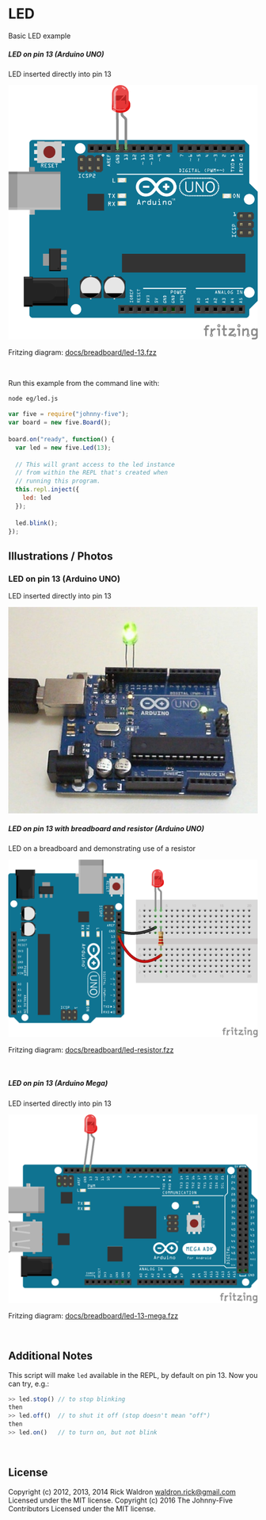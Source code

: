 <!--remove-start-->

# LED

<!--remove-end-->


Basic LED example





##### LED on pin 13 (Arduino UNO)


LED inserted directly into pin 13


![docs/breadboard/led-13.png](breadboard/led-13.png)<br>

Fritzing diagram: [docs/breadboard/led-13.fzz](breadboard/led-13.fzz)

&nbsp;




Run this example from the command line with:
```bash
node eg/led.js
```


```javascript
var five = require("johnny-five");
var board = new five.Board();

board.on("ready", function() {
  var led = new five.Led(13);

  // This will grant access to the led instance
  // from within the REPL that's created when
  // running this program.
  this.repl.inject({
    led: led
  });

  led.blink();
});


```


## Illustrations / Photos


### LED on pin 13 (Arduino UNO)


LED inserted directly into pin 13


![docs/images/led.jpg](images/led.jpg)  

##### LED on pin 13 with breadboard and resistor (Arduino UNO)


LED on a breadboard and demonstrating use of a resistor


![docs/breadboard/led-resistor.png](breadboard/led-resistor.png)<br>

Fritzing diagram: [docs/breadboard/led-resistor.fzz](breadboard/led-resistor.fzz)

&nbsp;
##### LED on pin 13 (Arduino Mega)


LED inserted directly into pin 13


![docs/breadboard/led-13-mega.png](breadboard/led-13-mega.png)<br>

Fritzing diagram: [docs/breadboard/led-13-mega.fzz](breadboard/led-13-mega.fzz)

&nbsp;





## Additional Notes
This script will make `led` available in the REPL, by default on pin 13.
Now you can try, e.g.:
```js
>> led.stop() // to stop blinking
then
>> led.off()  // to shut it off (stop doesn't mean "off")
then
>> led.on()   // to turn on, but not blink
```

&nbsp;

<!--remove-start-->

## License
Copyright (c) 2012, 2013, 2014 Rick Waldron <waldron.rick@gmail.com>
Licensed under the MIT license.
Copyright (c) 2016 The Johnny-Five Contributors
Licensed under the MIT license.

<!--remove-end-->
